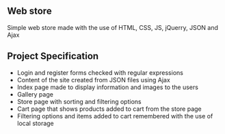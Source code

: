 ## Web store

Simple web store made with the use of HTML, CSS, JS, jQuerry, JSON and Ajax

## Project Specification

- Login and register forms checked with regular expressions
- Content of the site created from JSON files using Ajax
- Index page made to display information and images to the users
- Gallery page
- Store page with sorting and filtering options
- Cart page that shows products added to cart from the store page
- Filtering options and items added to cart remembered with the use of local storage
